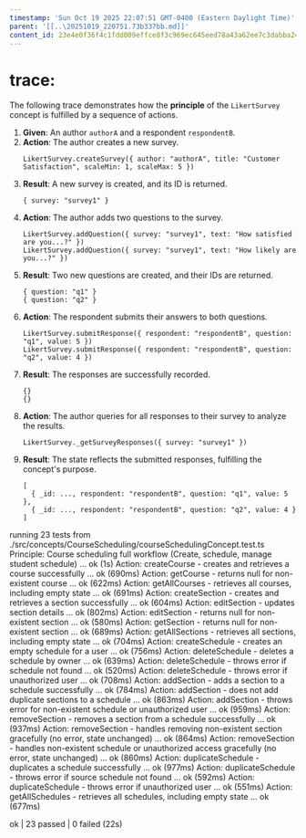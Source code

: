 ```yaml
---
timestamp: 'Sun Oct 19 2025 22:07:51 GMT-0400 (Eastern Daylight Time)'
parent: '[[..\20251019_220751.73b337bb.md]]'
content_id: 23e4e0f36f4c1fdd009effce8f3c969ec645eed78a43a62ee7c3dabba2476639
---
```


# trace:

The following trace demonstrates how the **principle** of the `LikertSurvey` concept is fulfilled by a sequence of actions.

1. **Given**: An author `authorA` and a respondent `respondentB`.
2. **Action**: The author creates a new survey.
   ```
   LikertSurvey.createSurvey({ author: "authorA", title: "Customer Satisfaction", scaleMin: 1, scaleMax: 5 })
   ```
3. **Result**: A new survey is created, and its ID is returned.
   ```
   { survey: "survey1" }
   ```
4. **Action**: The author adds two questions to the survey.
   ```
   LikertSurvey.addQuestion({ survey: "survey1", text: "How satisfied are you...?" })
   LikertSurvey.addQuestion({ survey: "survey1", text: "How likely are you...?" })
   ```
5. **Result**: Two new questions are created, and their IDs are returned.
   ```
   { question: "q1" }
   { question: "q2" }
   ```
6. **Action**: The respondent submits their answers to both questions.
   ```
   LikertSurvey.submitResponse({ respondent: "respondentB", question: "q1", value: 5 })
   LikertSurvey.submitResponse({ respondent: "respondentB", question: "q2", value: 4 })
   ```
7. **Result**: The responses are successfully recorded.
   ```
   {}
   {}
   ```
8. **Action**: The author queries for all responses to their survey to analyze the results.
   ```
   LikertSurvey._getSurveyResponses({ survey: "survey1" })
   ```
9. **Result**: The state reflects the submitted responses, fulfilling the concept's purpose.
   ```
   [
     { _id: ..., respondent: "respondentB", question: "q1", value: 5 },
     { _id: ..., respondent: "respondentB", question: "q2", value: 4 }
   ]
   ```

running 23 tests from ./src/concepts/CourseScheduling/courseSchedulingConcept.test.ts
Principle: Course scheduling full workflow (Create, schedule, manage student schedule) ... ok (1s)
Action: createCourse - creates and retrieves a course successfully ... ok (690ms)
Action: getCourse - returns null for non-existent course ... ok (622ms)
Action: getAllCourses - retrieves all courses, including empty state ... ok (691ms)
Action: createSection - creates and retrieves a section successfully ... ok (604ms)
Action: editSection - updates section details ... ok (802ms)
Action: editSection - returns null for non-existent section ... ok (580ms)
Action: getSection - returns null for non-existent section ... ok (689ms)
Action: getAllSections - retrieves all sections, including empty state ... ok (704ms)
Action: createSchedule - creates an empty schedule for a user ... ok (756ms)
Action: deleteSchedule - deletes a schedule by owner ... ok (639ms)
Action: deleteSchedule - throws error if schedule not found ... ok (520ms)
Action: deleteSchedule - throws error if unauthorized user ... ok (708ms)
Action: addSection - adds a section to a schedule successfully ... ok (784ms)
Action: addSection - does not add duplicate sections to a schedule ... ok (863ms)
Action: addSection - throws error for non-existent schedule or unauthorized user ... ok (959ms)
Action: removeSection - removes a section from a schedule successfully ... ok (937ms)
Action: removeSection - handles removing non-existent section gracefully (no error, state unchanged) ... ok (864ms)
Action: removeSection - handles non-existent schedule or unauthorized access gracefully (no error, state unchanged) ... ok
(860ms)
Action: duplicateSchedule - duplicates a schedule successfully ... ok (977ms)
Action: duplicateSchedule - throws error if source schedule not found ... ok (592ms)
Action: duplicateSchedule - throws error if unauthorized user ... ok (551ms)
Action: getAllSchedules - retrieves all schedules, including empty state ... ok (677ms)

ok | 23 passed | 0 failed (22s)
